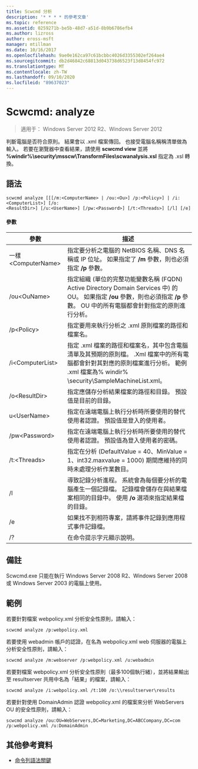 ```yaml
---
title: Scwcmd 分析
description: '* * * * 的參考文章'
ms.topic: reference
ms.assetid: 0259271b-be5b-48d7-a51d-8b9b6786efb4
ms.author: lizross
author: eross-msft
manager: mtillman
ms.date: 10/16/2017
ms.openlocfilehash: 9ae0e162ca97c61bcbbc4026d3355302ef264ae4
ms.sourcegitcommit: db2d46842c68813d043738d6523f13d8454fc972
ms.translationtype: MT
ms.contentlocale: zh-TW
ms.lasthandoff: 09/10/2020
ms.locfileid: "89637023"
---
```

# <a name="scwcmd-analyze"></a>Scwcmd: analyze

> 適用于： Windows Server 2012 R2、Windows Server 2012

判斷電腦是否符合原則。 結果會以 .xml 檔案傳回。 也接受電腦名稱稱清單做為輸入。 若要在瀏覽器中查看結果，請使用 **scwcmd view** 並將 **%windir%\security\msscw\TransformFiles\scwanalysis.xsl** 指定為 .xsl 轉換。

## <a name="syntax"></a>語法

```
scwcmd analyze [[[/m:<ComputerName> | /ou:<Ou>] /p:<Policy>] | /i:<ComputerList>] [/o:
<ResultDir>] [/u:<UserName>] [/pw:<Password>] [/t:<Threads>] [/l] [/e]
```

#### <a name="parameters"></a>參數

|參數|描述|
|---------|-----------|
|一樣\<ComputerName>|指定要分析之電腦的 NetBIOS 名稱、DNS 名稱或 IP 位址。 如果指定了 **/m** 參數，則也必須指定 **/p** 參數。|
|/ou\<OuName>|指定組織 (單位的完整功能變數名稱 (FQDN) Active Directory Domain Services 中) 的 OU。 如果指定 **/ou** 參數，則也必須指定 **/p** 參數。 OU 中的所有電腦都會針對指定的原則進行分析。|
|/p\<Policy>|指定要用來執行分析之 .xml 原則檔案的路徑和檔案名。|
|/i\<ComputerList>|指定 .xml 檔案的路徑和檔案名，其中包含電腦清單及其預期的原則檔。 .Xml 檔案中的所有電腦都會針對其對應的原則檔案進行分析。 範例 .xml 檔案為% windir% \security\SampleMachineList.xml。|
|/o\<ResultDir>|指定應儲存分析結果檔案的路徑和目錄。 預設值是目前的目錄。|
|u\<UserName>|指定在遠端電腦上執行分析時所要使用的替代使用者認證。 預設值是登入的使用者。|
|/pw\<Password>|指定在遠端電腦上執行分析時所要使用的替代使用者認證。 預設值為登入使用者的密碼。|
|/t:\<Threads>|指定在分析 (DefaultValue = 40、MinValue = 1、int32.maxvalue = 1000) 期間應維持的同時未處理分析作業數目。|
|/l|導致記錄分析進程。 系統會為每個要分析的電腦產生一個記錄檔。 記錄檔會儲存在與結果檔案相同的目錄中。 使用 **/o** 選項來指定結果檔的目錄。|
|/e|如果找不到相符專案，請將事件記錄到應用程式事件記錄檔。|
|/?|在命令提示字元顯示說明。|

## <a name="remarks"></a>備註

Scwcmd.exe 只能在執行 Windows Server 2008 R2、Windows Server 2008 或 Windows Server 2003 的電腦上使用。

## <a name="examples"></a>範例

若要針對檔案 webpolicy.xml 分析安全性原則，請輸入：
```
scwcmd analyze /p:webpolicy.xml

```
若要使用 webadmin 帳戶的認證，在名為 webpolicy.xml web 伺服器的電腦上分析安全性原則，請輸入：
```
scwcmd analyze /m:webserver /p:webpolicy.xml /u:webadmin

```
若要對檔案 webpolicy.xml 分析安全性原則（最多100個執行緒），並將結果輸出至 resultserver 共用中名為「結果」的檔案，請輸入：
```
scwcmd analyze /i:webpolicy.xml /t:100 /o:\\resultserver\results

```
若要針對使用 DomainAdmin 認證 webpolicy.xml 的檔案來分析 WebServers OU 的安全性原則，請輸入：
```
scwcmd analyze /ou:OU=WebServers,DC=Marketing,DC=ABCCompany,DC=com /p:webpolicy.xml /u:DomainAdmin
```

## <a name="additional-references"></a>其他參考資料

- [命令列語法關鍵](command-line-syntax-key.md)